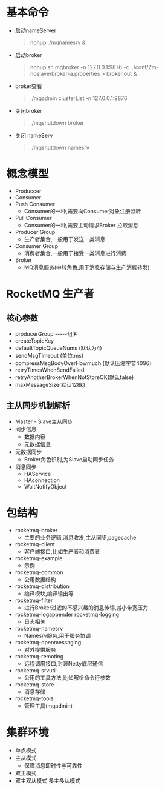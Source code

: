 # 基本命令

* 启动nameServer

  > nohup ./mqnamesrv &

* 启动broker

  > nohup  sh mqbroker -n 127.0.0.1:9876 -c ../conf/2m-noslave/broker-a.properties > broker.out   &

* broker查看 

  > ./mqadmin clusterList -n 127.0.0.1:9876

* 关闭broker

  > ./mqshutdown broker

* 关闭 nameServ

  > ./mqshutdown namesrv

# 概念模型

* Produccer
* Consumer
* Push Consumer
  * Consumer的一种,需要向Consumer对象注册监听
* Pull Consumer
  * Consumer的一种,需要主动请求Broker 拉取消息
* Producer Group
  * 生产者集合,一般用于发送一类消息
* Consumer Group
  * 消费者集合,一般用于接受一类消息进行消费
* Broker
  * MQ消息服务(中转角色,用于消息存储与生产消费转发)



# RocketMQ 生产者

## 核心参数

* producerGroup -----组名
* createTopicKey 
* defaultTopicQueueNums (默认为4)
* sendMsgTimeout (单位:ms)
* compressMsgBodyOverHowmuch  (默认压缩字节4096)
* retryTimesWhenSendFailed
* retryAnotherBrokerWhenNotStoreOK(默认false)
* maxMessageSize(默认128k)

## 主从同步机制解析

* Master - Slave主从同步 
* 同步信息
  * 数据内容
  * 元数据信息
* 元数据同步
  * Broker角色识别,为Slave启动同步任务
* 消息同步
  * HAService
  * HAconnection
  * WaitNotifyObject











# 包结构 

* rocketmq-broker
  * 主要的业务逻辑,消息收发,主从同步,pagecache
* rocketmq-client 
  * 客户端接口,比如生产者和消费者
* rocketmq-example
  * 示例
* rocketmq-common
  * 公用数据结构
* rocketmq-distribution
  * 编译模块,编译输出等
* rocketmq-filter
  * 进行Broker过滤的不感兴趣的消息传输,减小带宽压力
* rocketmq-logappender    rocketmq-logging
  * 日志相关
* rocketmq-namesrv
  * Namesrv服务,用于服务协调
* rocketmq-openmessaging
  * 对外提供服务
* rocketmq-remoting
  * 远程调用接口,封装Netty底层通信
* rocketmq-srvutil
  * 公用的工具方法,比如解析命令行参数
* rocketmq-store
  * 消息存储
* rocketmq-tools
  * 管理工具(mqadmin)

# 集群环境

* 单点模式
* 主从模式
  * 保障消息即时性与可靠性
* 双主模式
* 双主双从模式  多主多从模式 



